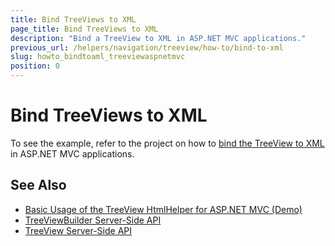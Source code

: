 ```yaml
---
title: Bind TreeViews to XML
page_title: Bind TreeViews to XML
description: "Bind a TreeView to XML in ASP.NET MVC applications."
previous_url: /helpers/navigation/treeview/how-to/bind-to-xml
slug: howto_bindtoaml_treeviewaspnetmvc
position: 0
---
```


# Bind TreeViews to XML

To see the example, refer to the project on how to [bind the TreeView to XML](https://github.com/telerik/ui-for-aspnet-mvc-examples/tree/master/Telerik.Examples.Mvc/Telerik.Examples.Mvc/Areas/TreeViewBindingToXml) in ASP.NET MVC applications.

## See Also

* [Basic Usage of the TreeView HtmlHelper for ASP.NET MVC (Demo)](https://demos.telerik.com/aspnet-mvc/treeview/index)
* [TreeViewBuilder Server-Side API](https://docs.telerik.com/aspnet-mvc/api/kendo.mvc.ui.fluent/treeviewbuilder)
* [TreeView Server-Side API](/api/treeview)
